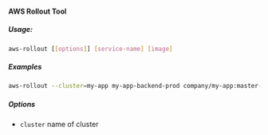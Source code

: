 #### AWS Rollout Tool

##### Usage:

```bash
aws-rollout [[options]] [service-name] [image]
```

##### Examples

```bash
aws-rollout --cluster=my-app my-app-backend-prod company/my-app:master-1234
```

##### Options

* `cluster` name of cluster